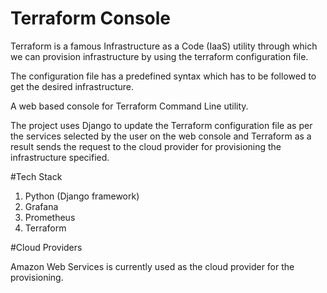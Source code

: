 # Terraform Console

Terraform is a famous Infrastructure as a Code (IaaS) utility through which we can provision infrastructure by using the terraform configuration file.

The configuration file has a predefined syntax which has to be followed to get the desired infrastructure.

A web based console for Terraform Command Line utility.

The project uses Django to update the Terraform configuration file as per the services selected by the user on the web console and Terraform as a result sends the request to the cloud provider for provisioning the infrastructure specified.

#Tech Stack

1. Python (Django framework)
2. Grafana
3. Prometheus
4. Terraform

#Cloud Providers

Amazon Web Services is currently used as the cloud provider for the provisioning.

